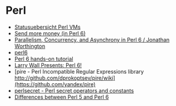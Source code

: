 Perl
====
* [Statusuebersicht Perl VMs](https://dresden-pm.github.io/gpw2015/html/talks/VmStatus.html)
* [Send more money (in Perl 6)](http://strangelyconsistent.org/blog/send-more-money-in-perl6)
* [Parallelism, Concurrency, and Asynchrony in Perl 6 / Jonathan Worthington](https://www.youtube.com/watch?v=JpqnNCx7wVY)
* [perl6](http://perl6.org/)
* [Perl 6 hands-on tutorial](http://jnthn.net/papers/2015-spw-perl6-course.pdf)
* [Larry Wall Presents: Perl 6!](http://perl6releasetalk.ticketleap.com/perl-tech-talk/details)
* [pire - Perl Incompatible Regular Expressions library http://github.com/dprokoptsev/pire/wiki](https://github.com/yandex/pire)
* [perlsecret - Perl secret operators and constants](http://search.cpan.org/dist/perlsecret/lib/perlsecret.pod)
* [Differences between Perl 5 and Perl 6](http://design.perl6.org/Differences.html)